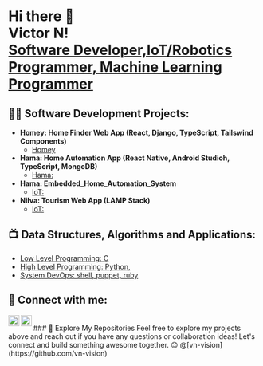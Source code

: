 <h1>Hi there 👋 <br> Victor N! <br/><a href="https://www.linkedin.com/in/victor-nganga-s-3-d"> Software Developer,IoT/Robotics Programmer, Machine Learning Programmer</a>
</h1>

<h2>👨‍💻 Software Development Projects:</h2>

- <b> Homey: Home Finder Web  App (React, Django, TypeScript, Tailswind Components)</b>
  - [Homey ](https://github.com/vn-vision/Homey)
- <b>Hama: Home Automation App (React Native, Android Studioh, TypeScript, MongoDB)</b>
  - [Hama: ](https://github.com/vn-vision/Hama)
- <b> Hama: Embedded_Home_Automation_System</b>
  - [IoT: ](https://github.com/vn-vision/Embedded_Home_Automation)
- <b> Nilva: Tourism Web  App (LAMP Stack)</b>
  -  [IoT: ](https://github.com/vn-vision/TourismNilva)

<h2>📺 Data Structures, Algorithms and Applications: </h2>

- [Low Level Programming: C](https://github.com/vn-vision/alx-LOW_level_programming)
- [High Level Programming: Python,](https://github.com/vn-vision/alx-higher_level_programming)
- [System DevOps: shell, puppet, ruby](https://github.com/vn-vision/alx-system_engineering-devops)

<h2> 🤳 Connect with me:</h2>

[<img align="left" alt="My | Twitter" width="22px" src="https://cdn.jsdelivr.net/npm/simple-icons@v3/icons/twitter.svg" />][twitter]
[<img align="left" alt="My: | LinkedIn" width="22px" src="https://cdn.jsdelivr.net/npm/simple-icons@v3/icons/linkedin.svg" />][linkedin]


[linkedin]: https://www.linkedin.com/in/victor-nganga-s-3-d
[twitter]: https://twitter.com/nvNganga

<br>
### 👀 Explore My Repositories
Feel free to explore my projects above and reach out if you have any questions or collaboration ideas! Let's connect and build something awesome together. 😊
@[vn-vision](https://github.com/vn-vision)
